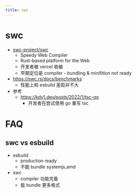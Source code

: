 ```yaml
---
title: swc
---
```


# swc

- [swc-project/swc](https://github.com/swc-project/swc)
  - Speedy Web Compiler
  - Rust-based platform for the Web
  - 开发者被 vercel 收编
  - 早期定位是 compiler - bundling & minifition not ready
- https://swc.rs/docs/benchmarks
  - 性能上和 esbuild 差距并不大
- 参考
  - https://kdy1.dev/posts/2022/1/tsc-go
    - 开发者在尝试使用 go 重写 tsc

# FAQ

## swc vs esbuild

- esbuild
  - production ready
  - 不能 bundle systemjs,amd
- swc
  - compiler 功能完备
  - 能 bundle 更多格式
